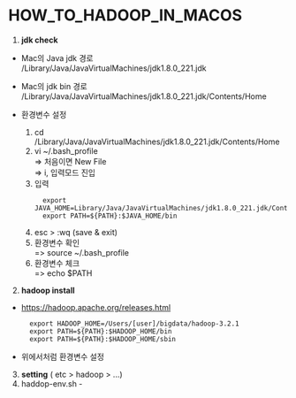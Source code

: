 # HOW_TO_HADOOP_IN_MACOS

1. **jdk check**
  - Mac의 Java jdk 경로  
    /Library/Java/JavaVirtualMachines/jdk1.8.0_221.jdk  
  - Mac의 jdk bin 경로  
    /Library/Java/JavaVirtualMachines/jdk1.8.0_221.jdk/Contents/Home  

  - 환경변수 설정
    1. cd /Library/Java/JavaVirtualMachines/jdk1.8.0_221.jdk/Contents/Home
    1. vi ~/.bash_profile  
      => 처음이면 New File  
      => i, 입력모드 진입
    1. 입력  
        ~~~
          export JAVA_HOME=Library/Java/JavaVirtualMachines/jdk1.8.0_221.jdk/Contents/Home
          export PATH=${PATH}:$JAVA_HOME/bin
        ~~~
    1. esc > :wq (save & exit)
    1. 환경변수 확인  
      => source ~/.bash_profile
    1. 환경변수 체크  
      => echo $PATH
    
2. **hadoop install**
  - <a> https://hadoop.apache.org/releases.html</a>  
      ~~~
        export HADOOP_HOME=/Users/[user]/bigdata/hadoop-3.2.1
        export PATH=${PATH}:$HADOOP_HOME/bin
        export PATH=${PATH}:$HADOOP_HOME/sbin  
      ~~~
  - 위에서처럼 환경변수 설정

3. **setting** ( etc > hadoop > ...)
  1. haddop-env.sh
    - 
    

